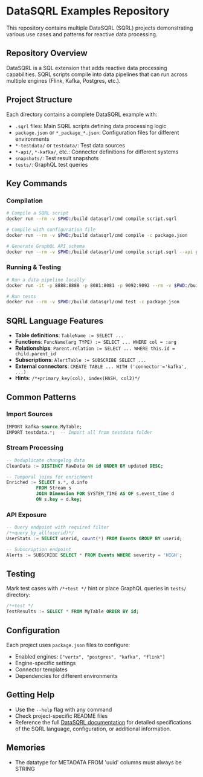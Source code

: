# DataSQRL Examples Repository

This repository contains multiple DataSQRL (SQRL) projects demonstrating various use cases and patterns for reactive data processing.

## Repository Overview

DataSQRL is a SQL extension that adds reactive data processing capabilities. SQRL scripts compile into data pipelines that can run across multiple engines (Flink, Kafka, Postgres, etc.).

## Project Structure

Each directory contains a complete DataSQRL example with:
- `.sqrl` files: Main SQRL scripts defining data processing logic
- `package.json` or `*_package_*.json`: Configuration files for different environments
- `*-testdata/` or `testdata/`: Test data sources
- `*-api/`, `*-kafka/`, etc.: Connector definitions for different systems
- `snapshots/`: Test result snapshots
- `tests/`: GraphQL test queries

## Key Commands

### Compilation
```bash
# Compile a SQRL script
docker run --rm -v $PWD:/build datasqrl/cmd compile script.sqrl

# Compile with configuration file
docker run --rm -v $PWD:/build datasqrl/cmd compile -c package.json

# Generate GraphQL API schema
docker run --rm -v $PWD:/build datasqrl/cmd compile script.sqrl --api graphql
```

### Running & Testing
```bash
# Run a data pipeline locally
docker run -it -p 8888:8888 -p 8081:8081 -p 9092:9092 --rm -v $PWD:/build datasqrl/cmd run -c package.json

# Run tests
docker run --rm -v $PWD:/build datasqrl/cmd test -c package.json
```

## SQRL Language Features

- **Table definitions**: `TableName := SELECT ...`
- **Functions**: `FuncName(arg TYPE) := SELECT ... WHERE col = :arg`
- **Relationships**: `Parent.relation := SELECT ... WHERE this.id = child.parent_id`
- **Subscriptions**: `AlertTable := SUBSCRIBE SELECT ...`
- **External connectors**: `CREATE TABLE ... WITH ('connector'='kafka', ...)`
- **Hints**: `/*+primary_key(col), index(HASH, col2)*/`

## Common Patterns

### Import Sources
```sql
IMPORT kafka-source.MyTable;
IMPORT testdata.*;  -- Import all from testdata folder
```

### Stream Processing
```sql
-- Deduplicate changelog data
CleanData := DISTINCT RawData ON id ORDER BY updated DESC;

-- Temporal joins for enrichment
Enriched := SELECT s.*, d.info 
           FROM Stream s 
           JOIN Dimension FOR SYSTEM_TIME AS OF s.event_time d 
           ON s.key = d.key;
```

### API Exposure
```sql
-- Query endpoint with required filter
/*+query_by_all(userid)*/
UserStats := SELECT userid, count(*) FROM Events GROUP BY userid;

-- Subscription endpoint
Alerts := SUBSCRIBE SELECT * FROM Events WHERE severity = 'HIGH';
```

## Testing

Mark test cases with `/*+test */` hint or place GraphQL queries in `tests/` directory:

```sql
/*+test */
TestResults := SELECT * FROM MyTable ORDER BY id;
```

## Configuration

Each project uses `package.json` files to configure:
- Enabled engines: `["vertx", "postgres", "kafka", "flink"]`
- Engine-specific settings
- Connector templates
- Dependencies for different environments

## Getting Help

- Use the `--help` flag with any command
- Check project-specific README files
- Reference the full [DataSQRL documentation](datasqrl_documentation.md) for detailed specifications of the SQRL language, configuration, or additional information.

## Memories
- The datatype for METADATA FROM 'uuid' columns must always be STRING